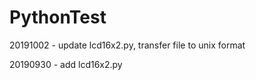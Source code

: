 # PythonTest

20191002 - update lcd16x2.py, transfer file to unix format

20190930 - add lcd16x2.py

